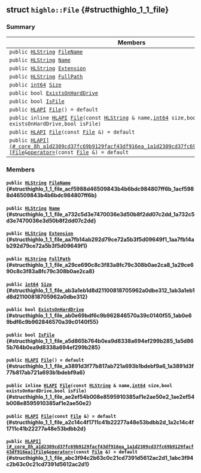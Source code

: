 ## struct `highlo::File` {#structhighlo_1_1_file}

### Summary

 Members                        | Descriptions                                
--------------------------------|---------------------------------------------
`public `[`HLString`](docs-api/api-highlo.md#namespacehighlo_aae9b5b2474b992680f5555779f4bd538_1aae9b5b2474b992680f5555779f4bd538)` `[`FileName`](#structhighlo_1_1_file_acf5988d46509843b4b6bdc984807ff6b_1acf5988d46509843b4b6bdc984807ff6b) | 
`public `[`HLString`](docs-api/api-highlo.md#namespacehighlo_aae9b5b2474b992680f5555779f4bd538_1aae9b5b2474b992680f5555779f4bd538)` `[`Name`](#structhighlo_1_1_file_a732c5d3e7470036e3d50b8f2dd07c2dd_1a732c5d3e7470036e3d50b8f2dd07c2dd) | 
`public `[`HLString`](docs-api/api-highlo.md#namespacehighlo_aae9b5b2474b992680f5555779f4bd538_1aae9b5b2474b992680f5555779f4bd538)` `[`Extension`](#structhighlo_1_1_file_aa7fb14ab292d79ce72a5b3f5d09649f1_1aa7fb14ab292d79ce72a5b3f5d09649f1) | 
`public `[`HLString`](docs-api/api-highlo.md#namespacehighlo_aae9b5b2474b992680f5555779f4bd538_1aae9b5b2474b992680f5555779f4bd538)` `[`FullPath`](#structhighlo_1_1_file_a29ce690c8c3f83a8fc79c308b0ae2ca8_1a29ce690c8c3f83a8fc79c308b0ae2ca8) | 
`public `[`int64`](#_base_types_8h_a87dc1c46a17e3ee6037afdb6aef76632_1a87dc1c46a17e3ee6037afdb6aef76632)` `[`Size`](#structhighlo_1_1_file_ab3a1eb1d8d21100818705962a0dbe312_1ab3a1eb1d8d21100818705962a0dbe312) | 
`public bool `[`ExistsOnHardDrive`](#structhighlo_1_1_file_ab0e69bdf6c9b962846570a39c0140f55_1ab0e69bdf6c9b962846570a39c0140f55) | 
`public bool `[`IsFile`](#structhighlo_1_1_file_a5d865b764b0ea9d8338a694ef299b285_1a5d865b764b0ea9d8338a694ef299b285) | 
`public `[`HLAPI`](#_core_8h_a1d2309cd37fc69b9129facf43df916ea_1a1d2309cd37fc69b9129facf43df916ea)` `[`File`](#structhighlo_1_1_file_a3891d3f77b817ab721a693b1bdebf9a6_1a3891d3f77b817ab721a693b1bdebf9a6)`() = default` | 
`public inline `[`HLAPI`](#_core_8h_a1d2309cd37fc69b9129facf43df916ea_1a1d2309cd37fc69b9129facf43df916ea)` `[`File`](#structhighlo_1_1_file_ae2ef54b008e8595910385af1e2ae50e2_1ae2ef54b008e8595910385af1e2ae50e2)`(const `[`HLString`](docs-api/api-highlo.md#namespacehighlo_aae9b5b2474b992680f5555779f4bd538_1aae9b5b2474b992680f5555779f4bd538)` & name,`[`int64`](#_base_types_8h_a87dc1c46a17e3ee6037afdb6aef76632_1a87dc1c46a17e3ee6037afdb6aef76632)` size,bool existsOnHardDrive,bool isFile)` | 
`public `[`HLAPI`](#_core_8h_a1d2309cd37fc69b9129facf43df916ea_1a1d2309cd37fc69b9129facf43df916ea)` `[`File`](#structhighlo_1_1_file_a2c14c4f1711c41b22277a48e53bdbb2d_1a2c14c4f1711c41b22277a48e53bdbb2d)`(const `[`File`](#structhighlo_1_1_file)` &) = default` | 
`public `[`HLAPI](#_core_8h_a1d2309cd37fc69b9129facf43df916ea_1a1d2309cd37fc69b9129facf43df916ea)[File`](#structhighlo_1_1_file)` & `[`operator=`](#structhighlo_1_1_file_abc3f94c2b63c0c21cd7391d5612ac2d1_1abc3f94c2b63c0c21cd7391d5612ac2d1)`(const `[`File`](#structhighlo_1_1_file)` &) = default` | 

### Members

#### `public `[`HLString`](docs-api/api-highlo.md#namespacehighlo_aae9b5b2474b992680f5555779f4bd538_1aae9b5b2474b992680f5555779f4bd538)` `[`FileName`](#structhighlo_1_1_file_acf5988d46509843b4b6bdc984807ff6b_1acf5988d46509843b4b6bdc984807ff6b) {#structhighlo_1_1_file_acf5988d46509843b4b6bdc984807ff6b_1acf5988d46509843b4b6bdc984807ff6b}

#### `public `[`HLString`](docs-api/api-highlo.md#namespacehighlo_aae9b5b2474b992680f5555779f4bd538_1aae9b5b2474b992680f5555779f4bd538)` `[`Name`](#structhighlo_1_1_file_a732c5d3e7470036e3d50b8f2dd07c2dd_1a732c5d3e7470036e3d50b8f2dd07c2dd) {#structhighlo_1_1_file_a732c5d3e7470036e3d50b8f2dd07c2dd_1a732c5d3e7470036e3d50b8f2dd07c2dd}

#### `public `[`HLString`](docs-api/api-highlo.md#namespacehighlo_aae9b5b2474b992680f5555779f4bd538_1aae9b5b2474b992680f5555779f4bd538)` `[`Extension`](#structhighlo_1_1_file_aa7fb14ab292d79ce72a5b3f5d09649f1_1aa7fb14ab292d79ce72a5b3f5d09649f1) {#structhighlo_1_1_file_aa7fb14ab292d79ce72a5b3f5d09649f1_1aa7fb14ab292d79ce72a5b3f5d09649f1}

#### `public `[`HLString`](docs-api/api-highlo.md#namespacehighlo_aae9b5b2474b992680f5555779f4bd538_1aae9b5b2474b992680f5555779f4bd538)` `[`FullPath`](#structhighlo_1_1_file_a29ce690c8c3f83a8fc79c308b0ae2ca8_1a29ce690c8c3f83a8fc79c308b0ae2ca8) {#structhighlo_1_1_file_a29ce690c8c3f83a8fc79c308b0ae2ca8_1a29ce690c8c3f83a8fc79c308b0ae2ca8}

#### `public `[`int64`](#_base_types_8h_a87dc1c46a17e3ee6037afdb6aef76632_1a87dc1c46a17e3ee6037afdb6aef76632)` `[`Size`](#structhighlo_1_1_file_ab3a1eb1d8d21100818705962a0dbe312_1ab3a1eb1d8d21100818705962a0dbe312) {#structhighlo_1_1_file_ab3a1eb1d8d21100818705962a0dbe312_1ab3a1eb1d8d21100818705962a0dbe312}

#### `public bool `[`ExistsOnHardDrive`](#structhighlo_1_1_file_ab0e69bdf6c9b962846570a39c0140f55_1ab0e69bdf6c9b962846570a39c0140f55) {#structhighlo_1_1_file_ab0e69bdf6c9b962846570a39c0140f55_1ab0e69bdf6c9b962846570a39c0140f55}

#### `public bool `[`IsFile`](#structhighlo_1_1_file_a5d865b764b0ea9d8338a694ef299b285_1a5d865b764b0ea9d8338a694ef299b285) {#structhighlo_1_1_file_a5d865b764b0ea9d8338a694ef299b285_1a5d865b764b0ea9d8338a694ef299b285}

#### `public `[`HLAPI`](#_core_8h_a1d2309cd37fc69b9129facf43df916ea_1a1d2309cd37fc69b9129facf43df916ea)` `[`File`](#structhighlo_1_1_file_a3891d3f77b817ab721a693b1bdebf9a6_1a3891d3f77b817ab721a693b1bdebf9a6)`() = default` {#structhighlo_1_1_file_a3891d3f77b817ab721a693b1bdebf9a6_1a3891d3f77b817ab721a693b1bdebf9a6}

#### `public inline `[`HLAPI`](#_core_8h_a1d2309cd37fc69b9129facf43df916ea_1a1d2309cd37fc69b9129facf43df916ea)` `[`File`](#structhighlo_1_1_file_ae2ef54b008e8595910385af1e2ae50e2_1ae2ef54b008e8595910385af1e2ae50e2)`(const `[`HLString`](docs-api/api-highlo.md#namespacehighlo_aae9b5b2474b992680f5555779f4bd538_1aae9b5b2474b992680f5555779f4bd538)` & name,`[`int64`](#_base_types_8h_a87dc1c46a17e3ee6037afdb6aef76632_1a87dc1c46a17e3ee6037afdb6aef76632)` size,bool existsOnHardDrive,bool isFile)` {#structhighlo_1_1_file_ae2ef54b008e8595910385af1e2ae50e2_1ae2ef54b008e8595910385af1e2ae50e2}

#### `public `[`HLAPI`](#_core_8h_a1d2309cd37fc69b9129facf43df916ea_1a1d2309cd37fc69b9129facf43df916ea)` `[`File`](#structhighlo_1_1_file_a2c14c4f1711c41b22277a48e53bdbb2d_1a2c14c4f1711c41b22277a48e53bdbb2d)`(const `[`File`](#structhighlo_1_1_file)` &) = default` {#structhighlo_1_1_file_a2c14c4f1711c41b22277a48e53bdbb2d_1a2c14c4f1711c41b22277a48e53bdbb2d}

#### `public `[`HLAPI](#_core_8h_a1d2309cd37fc69b9129facf43df916ea_1a1d2309cd37fc69b9129facf43df916ea)[File`](#structhighlo_1_1_file)` & `[`operator=`](#structhighlo_1_1_file_abc3f94c2b63c0c21cd7391d5612ac2d1_1abc3f94c2b63c0c21cd7391d5612ac2d1)`(const `[`File`](#structhighlo_1_1_file)` &) = default` {#structhighlo_1_1_file_abc3f94c2b63c0c21cd7391d5612ac2d1_1abc3f94c2b63c0c21cd7391d5612ac2d1}

